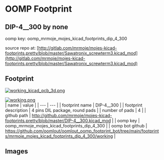 # OOMP Footprint  
## DIP-4__300  by none  
  
oomp key: oomp_mrmoje_mojes_kicad_footprints_dip_4_300  
  
source repo at: [http://gitlab.com/mrmoje/mojes-kicad-footprints.pretty/blob/master/Sawatronix_screwterm3.kicad_mod](http://gitlab.com/mrmoje/mojes-kicad-footprints.pretty/blob/master/Sawatronix_screwterm3.kicad_mod)  
## Footprint  
  
[![working_kicad_pcb_3d.png](working_kicad_pcb_3d_600.png)](working_kicad_pcb_3d.png)  
  
[![working.png](working_600.png)](working.png)  
| name | value | 
| --- | --- | 
| footprint name | DIP-4__300 | 
| footprint description | 4 pins DIL package, round pads | 
| number of pads | 4 | 
| github path | http://github.com/mrmoje/mojes-kicad-footprints.pretty/blob/master/DIP-4__300.kicad_mod | 
| oomp key | oomp_mrmoje_mojes_kicad_footprints_dip_4_300 | 
| oomp bot github | https://github.com/oomlout/oomlout_oomp_footprint_bot/tree/main/footprints/mrmoje_mojes_kicad_footprints_dip_4_300/working | 
## Images  
